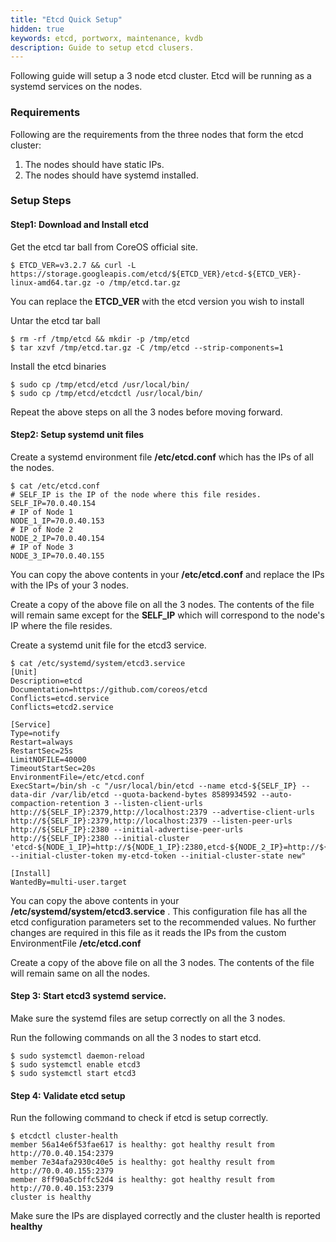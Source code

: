 ```yaml
---
title: "Etcd Quick Setup"
hidden: true
keywords: etcd, portworx, maintenance, kvdb
description: Guide to setup etcd clusers.
---
```


Following guide will setup a 3 node etcd cluster. Etcd will be running as a systemd services on the nodes.

### Requirements

Following are the requirements from the three nodes that form the etcd cluster:

1. The nodes should have static IPs.
2. The nodes should have systemd installed.


### Setup Steps

#### Step1: Download and Install etcd

Get the etcd tar ball from CoreOS official site.

```text
$ ETCD_VER=v3.2.7 && curl -L https://storage.googleapis.com/etcd/${ETCD_VER}/etcd-${ETCD_VER}-linux-amd64.tar.gz -o /tmp/etcd.tar.gz
```

You can replace the __ETCD_VER__ with the etcd version you wish to install

Untar the etcd tar ball

```text
$ rm -rf /tmp/etcd && mkdir -p /tmp/etcd
$ tar xzvf /tmp/etcd.tar.gz -C /tmp/etcd --strip-components=1
```

Install the etcd binaries

```text
$ sudo cp /tmp/etcd/etcd /usr/local/bin/
$ sudo cp /tmp/etcd/etcdctl /usr/local/bin/
```

Repeat the above steps on all the 3 nodes before moving forward.

#### Step2: Setup systemd unit files

Create a systemd environment file __/etc/etcd.conf__ which has the IPs of all the nodes.

```text
$ cat /etc/etcd.conf
# SELF_IP is the IP of the node where this file resides.
SELF_IP=70.0.40.154
# IP of Node 1
NODE_1_IP=70.0.40.153
# IP of Node 2
NODE_2_IP=70.0.40.154
# IP of Node 3
NODE_3_IP=70.0.40.155
```

You can copy the above contents in your __/etc/etcd.conf__ and replace the IPs with the IPs of your 3 nodes.

Create a copy of the above file on all the 3 nodes. The contents of the file will remain same except for the __SELF_IP__ which will correspond to the node's IP where the file resides.

Create a systemd unit file for the etcd3 service.

```text
$ cat /etc/systemd/system/etcd3.service
[Unit]
Description=etcd
Documentation=https://github.com/coreos/etcd
Conflicts=etcd.service
Conflicts=etcd2.service

[Service]
Type=notify
Restart=always
RestartSec=25s
LimitNOFILE=40000
TimeoutStartSec=20s
EnvironmentFile=/etc/etcd.conf
ExecStart=/bin/sh -c "/usr/local/bin/etcd --name etcd-${SELF_IP} --data-dir /var/lib/etcd --quota-backend-bytes 8589934592 --auto-compaction-retention 3 --listen-client-urls http://${SELF_IP}:2379,http://localhost:2379 --advertise-client-urls http://${SELF_IP}:2379,http://localhost:2379 --listen-peer-urls http://${SELF_IP}:2380 --initial-advertise-peer-urls http://${SELF_IP}:2380 --initial-cluster 'etcd-${NODE_1_IP}=http://${NODE_1_IP}:2380,etcd-${NODE_2_IP}=http://${NODE_2_IP}:2380,etcd-${NODE_3_IP}=http://${NODE_3_IP}:2380' --initial-cluster-token my-etcd-token --initial-cluster-state new"

[Install]
WantedBy=multi-user.target
```

You can copy the above contents in your __/etc/systemd/system/etcd3.service__ . This configuration file has all the etcd configuration parameters set to the recommended values. No further changes are required in this file as it reads the IPs from the custom EnvironmentFile __/etc/etcd.conf__

Create a copy of the above file on all the 3 nodes. The contents of the file will remain same on all the nodes.

#### Step 3: Start etcd3 systemd service.

Make sure the systemd files are setup correctly on all the 3 nodes.

Run the following commands on all the 3 nodes to start etcd.

```text
$ sudo systemctl daemon-reload
$ sudo systemctl enable etcd3
$ sudo systemctl start etcd3
```

#### Step 4: Validate etcd setup

Run the following command to check if etcd is setup correctly.

```text
$ etcdctl cluster-health
member 56a14e6f53fae617 is healthy: got healthy result from http://70.0.40.154:2379
member 7e34afa2930c40e5 is healthy: got healthy result from http://70.0.40.155:2379
member 8ff90a5cbffc52d4 is healthy: got healthy result from http://70.0.40.153:2379
cluster is healthy
```

Make sure the IPs are displayed correctly and the cluster health is reported __healthy__
